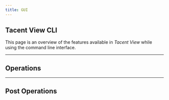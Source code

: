 ```yaml
---
title: GUI
---
```


## Tacent View CLI

This page is an overview of the features available in _Tacent View_ while using the command line interface.


---
## Operations


---
## Post Operations
